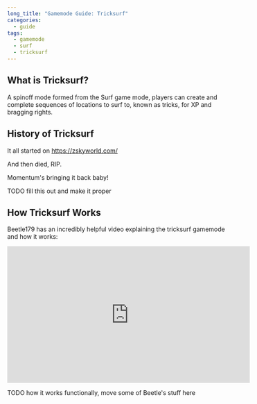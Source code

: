 ```yaml
---
long_title: "Gamemode Guide: Tricksurf"
categories:
  - guide
tags:
  - gamemode
  - surf
  - tricksurf
---
```


## What is Tricksurf?

A spinoff mode formed from the Surf game mode, players can create and complete sequences of locations to surf to, known as tricks, for XP and bragging rights.

## History of Tricksurf

It all started on
https://zskyworld.com/

And then died, RIP.

Momentum's bringing it back baby!

TODO fill this out and make it proper

## How Tricksurf Works

Beetle179 has an incredibly helpful video explaining the tricksurf gamemode and how it works:

<iframe width="560" height="315" src="https://www.youtube-nocookie.com/embed/Bcl27Y8pk4A" title="YouTube video player" frameborder="0" allow="accelerometer; autoplay; clipboard-write; encrypted-media; gyroscope; picture-in-picture" allowfullscreen></iframe>

TODO how it works functionally, move some of Beetle's stuff here
